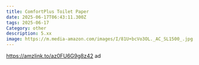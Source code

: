 ```yaml
---
title: ComfortPlus Toilet Paper
date: 2025-06-17T06:43:11.300Z
tags: 2025-06-17
Category: other
description: 5.xx
image: https://m.media-amazon.com/images/I/81U+bcVo3OL._AC_SL1500_.jpg
---
```

https://amzlink.to/az0FU6G9g8z42 ad